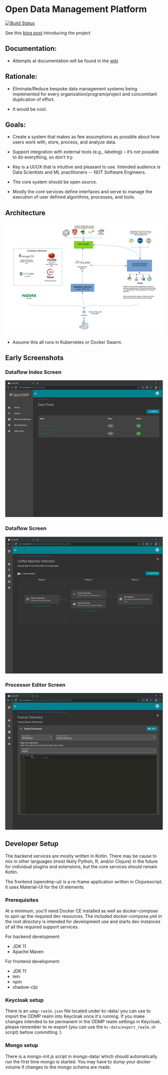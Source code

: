 # Open Data Management Platform

[![Build Status](https://travis-ci.org/rhinoman/odmp.svg?branch=master)](https://travis-ci.org/rhinoman/odmp)

See this [blog post](https://jamesadam.me/2020/09/08/my-lock-down-project-a-data-management-thing/) introducing the project

## Documentation:

- Attempts at documentation will be found in the [wiki](https://github.com/rhinoman/odmp/wiki)

## Rationale:

- Eliminate/Reduce bespoke data management systems being implemented for every organization/program/project and concomitant duplication of effort.

- It would be cool.

## Goals:

- Create a system that makes as few assumptions as possible about how users work with, store, process, and analyze data.

- Support integration with external tools (e.g., labeling) – it’s not possible to do everything, so don’t try.

- Key is a UI/UX that is intuitive and pleasant to use.  Intended audience is Data Scientists and ML practitioners -- NOT Software Engineers.

- The core system should be open source.

- Mostly the core services define interfaces and serve to manage the execution of user defined algorithms, processes, and tools.


## Architecture

![Architecture](/doc/architecture.jpg)

- Assume this all runs in Kubernetes or Docker Swarm.

## Early Screenshots

### Dataflow Index Screen
![Dataflow Index](/doc/screenshots/dataflow_index.jpg)

### Dataflow Screen
![Dataflow](/doc/screenshots/single_dataflow.jpg)

### Processor Editor Screen
![Processor Editor](/doc/screenshots/processor_editor.jpg)

## Developer Setup

The backend services are mostly written in Kotlin.  There may be cause to mix in other languages (most likely Python, R, and/or Clojure) in the future for individual plugins and extensions, but the core services should remain Kotlin.

The frontend (opendmp-ui) is a re-frame application written in Clojurescript.  it uses Material-UI for the UI elements.

### Prerequisites

At a minimum, you'll need Docker CE installed as well as docker-compose to spin up the required dev resources.  The included docker-compose.yml in the root directory is intended for development use and starts dev instances of all the required support services.

For backend development:

- JDK 11
- Apache Maven

For frontend development:
- JDK 11
- lein
- npm
- shadow-cljs

### Keycloak setup

There is an `odmp-realm.json` file located under kc-data/ you can use to import the ODMP realm into Keycloak once it's running.  If you make changes intended to be permanent in the ODMP realm settings in Keycloak, please remember to re-export (you can use the `kc-data/export_realm.sh` script) before committing :)

### Mongo setup

There is a mongo-init.js script in mongo-data/ which should automatically run the first time mongo is started.  You may have to dump your docker volume if changes to the mongo schema are made.
